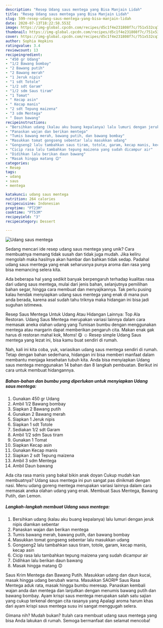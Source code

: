 ```yaml
---
description: "Resep Udang saus mentega yang Bisa Manjain Lidah"
title: "Resep Udang saus mentega yang Bisa Manjain Lidah"
slug: 599-resep-udang-saus-mentega-yang-bisa-manjain-lidah
date: 2020-07-13T18:22:58.553Z
image: https://img-global.cpcdn.com/recipes/d5c1f4e231808f7c/751x532cq70/udang-saus-mentega-foto-resep-utama.jpg
thumbnail: https://img-global.cpcdn.com/recipes/d5c1f4e231808f7c/751x532cq70/udang-saus-mentega-foto-resep-utama.jpg
cover: https://img-global.cpcdn.com/recipes/d5c1f4e231808f7c/751x532cq70/udang-saus-mentega-foto-resep-utama.jpg
author: Sophia Hopkins
ratingvalue: 3.4
reviewcount: 13
recipeingredient:
- "450 gr Udang"
- "1/2 Bawang bombay"
- "2 Bawang putih"
- "2 Bawang merah"
- "1 Jeruk nipis"
- "1 sdt Totole"
- "1/2 sdt Garam"
- "1/2 sdm Saus tiram"
- "1 Tomat"
- " Kecap asin"
- " Kecap manis"
- "2 sdt Tepung maizena"
- "3 sdm Mentega"
- " Daun bawang"
recipeinstructions:
- "Bersihkan udang (kalau aku buang kepalanya) lalu lumuri dengan jeruk nipis diamkan sebentar"
- "Panaskan wajan dan berikan mentega"
- "Tumis bawang merah, bawang putih, dan bawang bombay"
- "Masukkan tomat gongseng sebentar lalu masukkan udang"
- "Gongseng2 lalu tambahkan saus tiram, totole, garam, kecap manis, kecap asin"
- "Cicip rasa lalu tambahkan tepung maizena yang sudah dicampur air"
- "Didihkan lalu berikan daun bawang"
- "Masak hingga matang 😊"
categories:
- Resep
tags:
- udang
- saus
- mentega

katakunci: udang saus mentega 
nutrition: 264 calories
recipecuisine: Indonesian
preptime: "PT23M"
cooktime: "PT53M"
recipeyield: "3"
recipecategory: Dessert

---
```



![Udang saus mentega](https://img-global.cpcdn.com/recipes/d5c1f4e231808f7c/751x532cq70/udang-saus-mentega-foto-resep-utama.jpg)

Sedang mencari ide resep udang saus mentega yang unik? Cara membuatnya memang tidak susah dan tidak juga mudah. Jika keliru mengolah maka hasilnya akan hambar dan bahkan tidak sedap. Padahal udang saus mentega yang enak seharusnya punya aroma dan rasa yang bisa memancing selera kita.

Ada beberapa hal yang sedikit banyak berpengaruh terhadap kualitas rasa dari udang saus mentega, mulai dari jenis bahan, selanjutnya pemilihan bahan segar, hingga cara membuat dan menyajikannya. Tak perlu pusing kalau hendak menyiapkan udang saus mentega yang enak di mana pun anda berada, karena asal sudah tahu triknya maka hidangan ini bisa jadi suguhan istimewa.

Resep Saus Mentega Untuk Udang Atau Hidangan Lainnya: Top Ala Restoran. Udang Saus Mentega merupakan variasi lainnya dalam cara memasak aneka olahan udang yang Tumisan bumbu dengan menggunakan mentega atau margarin dapat memberikan pengaruh cita. Makan enak gak harus di restoran mahal kok, Moms! 😋 ☺ Resep simple Udang Saus mentega yang lezat ini, bisa kamu buat sendiri di rumah.


Nah, kali ini kita coba, yuk, variasikan udang saus mentega sendiri di rumah. Tetap dengan bahan sederhana, hidangan ini bisa memberi manfaat dalam membantu menjaga kesehatan tubuh kita. Anda bisa menyiapkan Udang saus mentega menggunakan 14 bahan dan 8 langkah pembuatan. Berikut ini cara untuk membuat hidangannya.

<!--inarticleads1-->

##### Bahan-bahan dan bumbu yang diperlukan untuk menyiapkan Udang saus mentega:

1. Gunakan 450 gr Udang
1. Ambil 1/2 Bawang bombay
1. Siapkan 2 Bawang putih
1. Gunakan 2 Bawang merah
1. Siapkan 1 Jeruk nipis
1. Siapkan 1 sdt Totole
1. Sediakan 1/2 sdt Garam
1. Ambil 1/2 sdm Saus tiram
1. Gunakan 1 Tomat
1. Siapkan  Kecap asin
1. Gunakan  Kecap manis
1. Siapkan 2 sdt Tepung maizena
1. Ambil 3 sdm Mentega
1. Ambil  Daun bawang


Ada cita rasa manis yang bakal bikin anak doyan Cukup mudah kan membuatnya? Udang saus mentega ini pun sangat pas dinikmati dengan nasi. Menu udang goreng mentega merupakan variasi lainnya dalam cara memasak aneka olahan udang yang enak. Membuat Saus Mentega, Bawang Putih, dan Lemon. 

<!--inarticleads2-->

##### Langkah-langkah membuat Udang saus mentega:

1. Bersihkan udang (kalau aku buang kepalanya) lalu lumuri dengan jeruk nipis diamkan sebentar
1. Panaskan wajan dan berikan mentega
1. Tumis bawang merah, bawang putih, dan bawang bombay
1. Masukkan tomat gongseng sebentar lalu masukkan udang
1. Gongseng2 lalu tambahkan saus tiram, totole, garam, kecap manis, kecap asin
1. Cicip rasa lalu tambahkan tepung maizena yang sudah dicampur air
1. Didihkan lalu berikan daun bawang
1. Masak hingga matang 😊


Saus Krim Mentega dan Bawang Putih. Masukkan udang dan daun kucai, masak hingga udang berubah warna. Masukkan SAORI® Saus Rasa Mentega aduk rata, masak hingga bumbu meresap. Panaskan kembali wajan anda dan mentega dan lanjutkan dengan menumis bawang putih dan bawang bombay. Ayam krispi saus mentega merupakan salah satu sajian yang cukup terkenal dengan cita rasanya yang Apalagi aroma harum khas dari ayam krispi saus mentega susu ini sangat menggugah selera. 

Gimana nih? Mudah bukan? Itulah cara membuat udang saus mentega yang bisa Anda lakukan di rumah. Semoga bermanfaat dan selamat mencoba!
